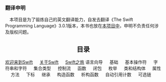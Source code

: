 ### 翻译申明  
&emsp;本项目是为了锻炼自己的英文翻译能力，自发去翻译《The Swift Programming Language》3.0.1版本，本书也放在[本项目中](https://github.com/emptywalker/translate/blob/master/TheSwiftProgrammingLanguage(Swift3.0.1).epub)，申明不负责任何涉及版权问题。

<h2 align = "center">目录</h2>

[欢迎来到Swift]()
&emsp; [关于Swift]()
&emsp; [Swift之旅]()
语言向导
&emsp; 基础
&emsp; 基本操作符
&emsp; 字符串和字符
&emsp; 集合类型
&emsp; 控制流
&emsp; 函数
&emsp; 闭包
&emsp; 枚举
&emsp; 类和结构体
&emsp; 属性
&emsp; 方法
&emsp; 下标
&emsp; 继承
&emsp; 构造函数
&emsp; 析构函数
&emsp; 自动引用计数
&emsp; 可选链
